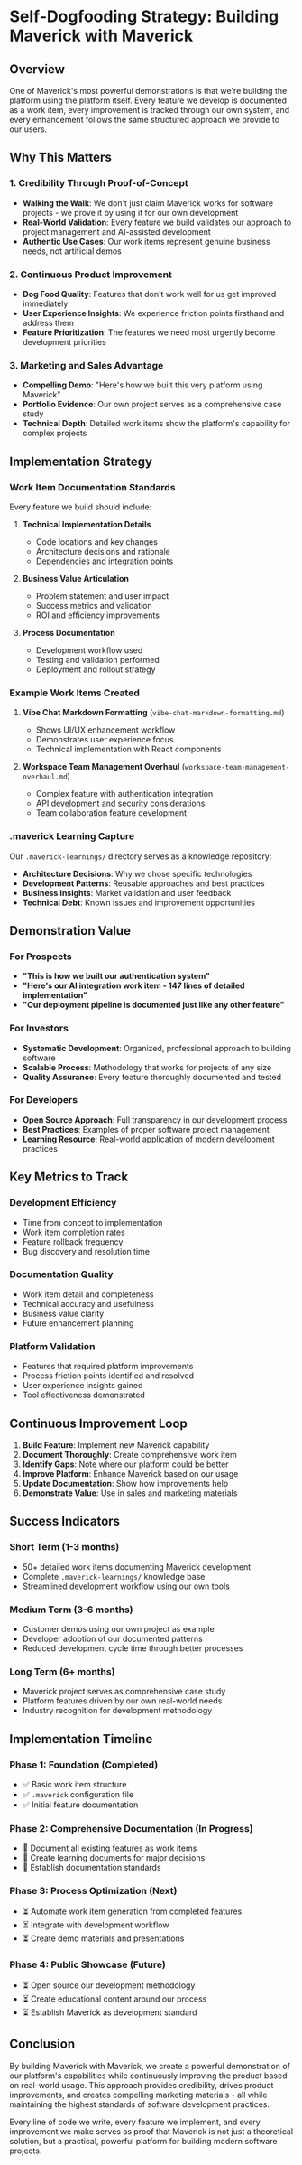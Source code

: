 # Self-Dogfooding Strategy: Building Maverick with Maverick

## Overview

One of Maverick's most powerful demonstrations is that we're building the platform using the platform itself. Every feature we develop is documented as a work item, every improvement is tracked through our own system, and every enhancement follows the same structured approach we provide to our users.

## Why This Matters

### 1. Credibility Through Proof-of-Concept
- **Walking the Walk**: We don't just claim Maverick works for software projects - we prove it by using it for our own development
- **Real-World Validation**: Every feature we build validates our approach to project management and AI-assisted development
- **Authentic Use Cases**: Our work items represent genuine business needs, not artificial demos

### 2. Continuous Product Improvement
- **Dog Food Quality**: Features that don't work well for us get improved immediately
- **User Experience Insights**: We experience friction points firsthand and address them
- **Feature Prioritization**: The features we need most urgently become development priorities

### 3. Marketing and Sales Advantage
- **Compelling Demo**: "Here's how we built this very platform using Maverick"
- **Portfolio Evidence**: Our own project serves as a comprehensive case study
- **Technical Depth**: Detailed work items show the platform's capability for complex projects

## Implementation Strategy

### Work Item Documentation Standards

Every feature we build should include:

1. **Technical Implementation Details**
   - Code locations and key changes
   - Architecture decisions and rationale
   - Dependencies and integration points

2. **Business Value Articulation**
   - Problem statement and user impact
   - Success metrics and validation
   - ROI and efficiency improvements

3. **Process Documentation**
   - Development workflow used
   - Testing and validation performed
   - Deployment and rollout strategy

### Example Work Items Created

1. **Vibe Chat Markdown Formatting** (`vibe-chat-markdown-formatting.md`)
   - Shows UI/UX enhancement workflow
   - Demonstrates user experience focus
   - Technical implementation with React components

2. **Workspace Team Management Overhaul** (`workspace-team-management-overhaul.md`)
   - Complex feature with authentication integration
   - API development and security considerations
   - Team collaboration feature development

### .maverick Learning Capture

Our `.maverick-learnings/` directory serves as a knowledge repository:

- **Architecture Decisions**: Why we chose specific technologies
- **Development Patterns**: Reusable approaches and best practices
- **Business Insights**: Market validation and user feedback
- **Technical Debt**: Known issues and improvement opportunities

## Demonstration Value

### For Prospects
- **"This is how we built our authentication system"**
- **"Here's our AI integration work item - 147 lines of detailed implementation"**
- **"Our deployment pipeline is documented just like any other feature"**

### For Investors
- **Systematic Development**: Organized, professional approach to building software
- **Scalable Process**: Methodology that works for projects of any size
- **Quality Assurance**: Every feature thoroughly documented and tested

### For Developers
- **Open Source Approach**: Full transparency in our development process
- **Best Practices**: Examples of proper software project management
- **Learning Resource**: Real-world application of modern development practices

## Key Metrics to Track

### Development Efficiency
- Time from concept to implementation
- Work item completion rates
- Feature rollback frequency
- Bug discovery and resolution time

### Documentation Quality
- Work item detail and completeness
- Technical accuracy and usefulness
- Business value clarity
- Future enhancement planning

### Platform Validation
- Features that required platform improvements
- Process friction points identified and resolved
- User experience insights gained
- Tool effectiveness demonstrated

## Continuous Improvement Loop

1. **Build Feature**: Implement new Maverick capability
2. **Document Thoroughly**: Create comprehensive work item
3. **Identify Gaps**: Note where our platform could be better
4. **Improve Platform**: Enhance Maverick based on our usage
5. **Update Documentation**: Show how improvements help
6. **Demonstrate Value**: Use in sales and marketing materials

## Success Indicators

### Short Term (1-3 months)
- 50+ detailed work items documenting Maverick development
- Complete `.maverick-learnings/` knowledge base
- Streamlined development workflow using our own tools

### Medium Term (3-6 months)
- Customer demos using our own project as example
- Developer adoption of our documented patterns
- Reduced development cycle time through better processes

### Long Term (6+ months)
- Maverick project serves as comprehensive case study
- Platform features driven by our own real-world needs
- Industry recognition for development methodology

## Implementation Timeline

### Phase 1: Foundation (Completed)
- ✅ Basic work item structure
- ✅ `.maverick` configuration file
- ✅ Initial feature documentation

### Phase 2: Comprehensive Documentation (In Progress)
- 🚧 Document all existing features as work items
- 🚧 Create learning documents for major decisions
- 🚧 Establish documentation standards

### Phase 3: Process Optimization (Next)
- ⏳ Automate work item generation from completed features
- ⏳ Integrate with development workflow
- ⏳ Create demo materials and presentations

### Phase 4: Public Showcase (Future)
- ⏳ Open source our development methodology
- ⏳ Create educational content around our process
- ⏳ Establish Maverick as development standard

## Conclusion

By building Maverick with Maverick, we create a powerful demonstration of our platform's capabilities while continuously improving the product based on real-world usage. This approach provides credibility, drives product improvements, and creates compelling marketing materials - all while maintaining the highest standards of software development practices.

Every line of code we write, every feature we implement, and every improvement we make serves as proof that Maverick is not just a theoretical solution, but a practical, powerful platform for building modern software projects.